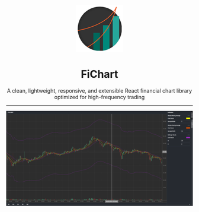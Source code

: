 <p align="center">
    <img src="fichart.png" alt="logo"/>
</p>
<h1 align="center">FiChart</h1>
<div align="center">
A clean, lightweight, responsive, and extensible React financial chart library optimized for high-frequency trading

---

<img src="screenshot.png" alt="logo"/>
</div>
